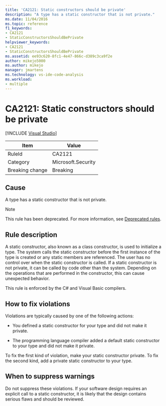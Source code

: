 ```yaml
---
title: 'CA2121: Static constructors should be private'
description: "A type has a static constructor that is not private."
ms.date: 11/04/2016
ms.topic: reference
f1_keywords:
- CA2121
- StaticConstructorsShouldBePrivate
helpviewer_keywords:
- CA2121
- StaticConstructorsShouldBePrivate
ms.assetid: ee93c620-8fc1-4e47-866c-d389c3ca9f2e
author: mikejo5000
ms.author: mikejo
manager: jmartens
ms.technology: vs-ide-code-analysis
ms.workload:
- multiple
---
```

# CA2121: Static constructors should be private

 [!INCLUDE [Visual Studio](~/includes/applies-to-version/vs-not-mac.md)]

|Item|Value|
|-|-|
|RuleId|CA2121|
|Category|Microsoft.Security|
|Breaking change|Breaking|

## Cause
A type has a static constructor that is not private.

> [!NOTE]
> This rule has been deprecated. For more information, see [Deprecated rules](fxcop-unported-deprecated-rules.md).

## Rule description

A static constructor, also known as a class constructor, is used to initialize a type. The system calls the static constructor before the first instance of the type is created or any static members are referenced. The user has no control over when the static constructor is called. If a static constructor is not private, it can be called by code other than the system. Depending on the operations that are performed in the constructor, this can cause unexpected behavior.

This rule is enforced by the C# and Visual Basic compilers.

## How to fix violations

Violations are typically caused by one of the following actions:

- You defined a static constructor for your type and did not make it private.

- The programming language compiler added a default static constructor to your type and did not make it private.

To fix the first kind of violation, make your static constructor private. To fix the second kind, add a private static constructor to your type.

## When to suppress warnings

Do not suppress these violations. If your software design requires an explicit call to a static constructor, it is likely that the design contains serious flaws and should be reviewed.
